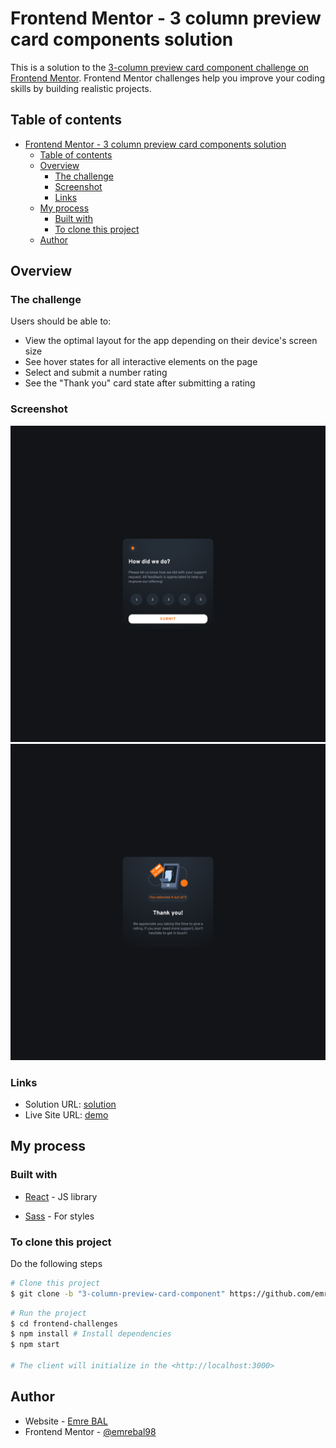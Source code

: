 # Frontend Mentor - 3 column preview card components solution

This is a solution to the [3-column preview card component challenge on Frontend Mentor](https://www.frontendmentor.io/challenges/3column-preview-card-component-pH92eAR2-). Frontend Mentor challenges help you improve your coding skills by building realistic projects.

## Table of contents

- [Frontend Mentor - 3 column preview card components solution](#frontend-mentor---3-column-preview-card-components-solution)
  - [Table of contents](#table-of-contents)
  - [Overview](#overview)
    - [The challenge](#the-challenge)
    - [Screenshot](#screenshot)
    - [Links](#links)
  - [My process](#my-process)
    - [Built with](#built-with)
    - [To clone this project](#to-clone-this-project)
  - [Author](#author)

## Overview

### The challenge

Users should be able to:

-   View the optimal layout for the app depending on their device's screen size
-   See hover states for all interactive elements on the page
-   Select and submit a number rating
-   See the "Thank you" card state after submitting a rating

### Screenshot

![Page1](./src/images/ss1.png)
![Page2](./src/images/ss2.png)

### Links

-   Solution URL: [solution](https://github.com/emrebal98/frontend-challenges/tree/3-column-preview-card-component)
-   Live Site URL: [demo](https://emrebal98.github.io/frontend-challenges/3-column-preview-card-component/)

## My process

### Built with

-   [React](https://reactjs.org/) - JS library

-   [Sass](https://sass-lang.com/) - For styles

### To clone this project

Do the following steps

```bash
# Clone this project
$ git clone -b "3-column-preview-card-component" https://github.com/emrebal98/frontend-challenges.git
```

```bash
# Run the project
$ cd frontend-challenges
$ npm install # Install dependencies
$ npm start

# The client will initialize in the <http://localhost:3000>
```

## Author

-   Website - [Emre BAL](https://github.com/emrebal98)
-   Frontend Mentor - [@emrebal98](https://www.frontendmentor.io/profile/emrebal98)
